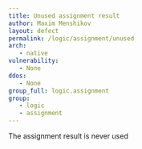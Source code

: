 ```yaml
---
title: Unused assignment result
author: Maxim Menshikov
layout: defect
permalink: /logic/assignment/unused
arch:
   - native
vulnerability:
   - None
ddos:
   - None
group_full: logic.assignment
group:
   - logic
   - assignment
---
```


The assignment result is never used
